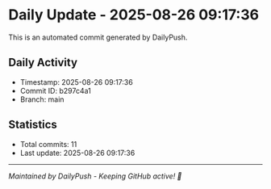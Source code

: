 # Daily Update - 2025-08-26 09:17:36

This is an automated commit generated by DailyPush.

## Daily Activity
- Timestamp: 2025-08-26 09:17:36
- Commit ID: b297c4a1
- Branch: main

## Statistics
- Total commits: 11
- Last update: 2025-08-26 09:17:36

---
*Maintained by DailyPush - Keeping GitHub active! 🚀*
